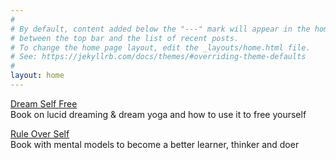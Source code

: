 ```yaml
---
#
# By default, content added below the "---" mark will appear in the home page
# between the top bar and the list of recent posts.
# To change the home page layout, edit the _layouts/home.html file.
# See: https://jekyllrb.com/docs/themes/#overriding-theme-defaults
#
layout: home
---
```


[Dream Self Free](https://link.com.de/dream)
<br>
Book on lucid dreaming & dream yoga and how to use it to free yourself

[Rule Over Self](https://link.com.de/ruleoverself)
<br>
Book with mental models to become a better learner, thinker and doer


